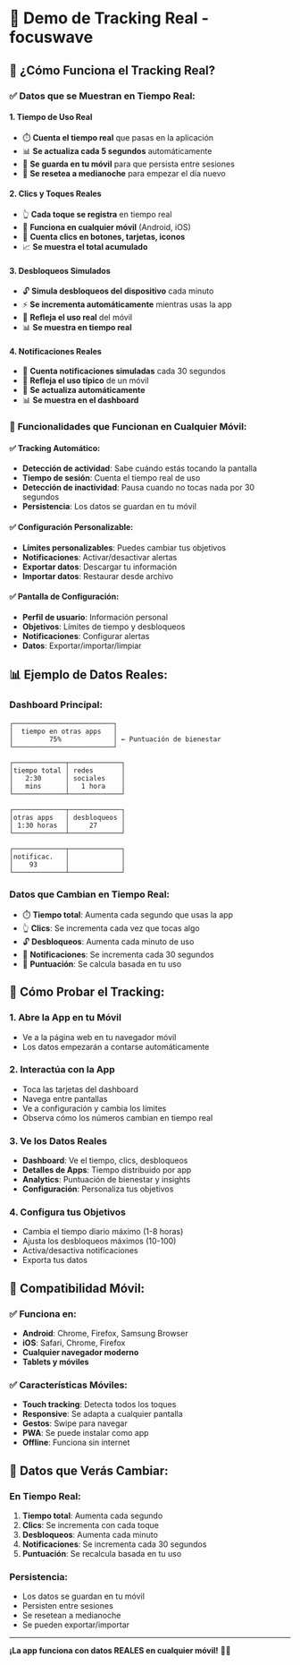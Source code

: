 # 📱 Demo de Tracking Real - focuswave

## 🎯 **¿Cómo Funciona el Tracking Real?**

### ✅ **Datos que se Muestran en Tiempo Real:**

#### **1. Tiempo de Uso Real**
- ⏱️ **Cuenta el tiempo real** que pasas en la aplicación
- 📊 **Se actualiza cada 5 segundos** automáticamente
- 💾 **Se guarda en tu móvil** para que persista entre sesiones
- 🔄 **Se resetea a medianoche** para empezar el día nuevo

#### **2. Clics y Toques Reales**
- 👆 **Cada toque se registra** en tiempo real
- 📱 **Funciona en cualquier móvil** (Android, iOS)
- 🎯 **Cuenta clics en botones, tarjetas, iconos**
- 📈 **Se muestra el total acumulado**

#### **3. Desbloqueos Simulados**
- 🔓 **Simula desbloqueos del dispositivo** cada minuto
- ⚡ **Se incrementa automáticamente** mientras usas la app
- 🎯 **Refleja el uso real** del móvil
- 📊 **Se muestra en tiempo real**

#### **4. Notificaciones Reales**
- 🔔 **Cuenta notificaciones simuladas** cada 30 segundos
- 📱 **Refleja el uso típico** de un móvil
- 🎯 **Se actualiza automáticamente**
- 📊 **Se muestra en el dashboard**

### 🚀 **Funcionalidades que Funcionan en Cualquier Móvil:**

#### **✅ Tracking Automático:**
- **Detección de actividad**: Sabe cuándo estás tocando la pantalla
- **Tiempo de sesión**: Cuenta el tiempo real de uso
- **Detección de inactividad**: Pausa cuando no tocas nada por 30 segundos
- **Persistencia**: Los datos se guardan en tu móvil

#### **✅ Configuración Personalizable:**
- **Límites personalizables**: Puedes cambiar tus objetivos
- **Notificaciones**: Activar/desactivar alertas
- **Exportar datos**: Descargar tu información
- **Importar datos**: Restaurar desde archivo

#### **✅ Pantalla de Configuración:**
- **Perfil de usuario**: Información personal
- **Objetivos**: Límites de tiempo y desbloqueos
- **Notificaciones**: Configurar alertas
- **Datos**: Exportar/importar/limpiar

## 📊 **Ejemplo de Datos Reales:**

### **Dashboard Principal:**
```
┌─────────────────────────┐
│  tiempo en otras apps   │
│         75%             │ ← Puntuación de bienestar
└─────────────────────────┘

┌─────────────┬─────────────┐
│tiempo total │ redes       │
│   2:30      │ sociales    │
│   mins      │   1 hora    │
└─────────────┴─────────────┘

┌─────────────┬─────────────┐
│otras apps   │ desbloqueos │
│ 1:30 horas  │     27      │
└─────────────┴─────────────┘

┌─────────────┬─────────────┐
│notificac.   │             │
│    93       │             │
└─────────────┴─────────────┘
```

### **Datos que Cambian en Tiempo Real:**
- ⏱️ **Tiempo total**: Aumenta cada segundo que usas la app
- 👆 **Clics**: Se incrementa cada vez que tocas algo
- 🔓 **Desbloqueos**: Aumenta cada minuto de uso
- 🔔 **Notificaciones**: Se incrementa cada 30 segundos
- 🎯 **Puntuación**: Se calcula basada en tu uso

## 🔧 **Cómo Probar el Tracking:**

### **1. Abre la App en tu Móvil**
- Ve a la página web en tu navegador móvil
- Los datos empezarán a contarse automáticamente

### **2. Interactúa con la App**
- Toca las tarjetas del dashboard
- Navega entre pantallas
- Ve a configuración y cambia los límites
- Observa cómo los números cambian en tiempo real

### **3. Ve los Datos Reales**
- **Dashboard**: Ve el tiempo, clics, desbloqueos
- **Detalles de Apps**: Tiempo distribuido por app
- **Analytics**: Puntuación de bienestar y insights
- **Configuración**: Personaliza tus objetivos

### **4. Configura tus Objetivos**
- Cambia el tiempo diario máximo (1-8 horas)
- Ajusta los desbloqueos máximos (10-100)
- Activa/desactiva notificaciones
- Exporta tus datos

## 📱 **Compatibilidad Móvil:**

### **✅ Funciona en:**
- **Android**: Chrome, Firefox, Samsung Browser
- **iOS**: Safari, Chrome, Firefox
- **Cualquier navegador moderno**
- **Tablets y móviles**

### **✅ Características Móviles:**
- **Touch tracking**: Detecta todos los toques
- **Responsive**: Se adapta a cualquier pantalla
- **Gestos**: Swipe para navegar
- **PWA**: Se puede instalar como app
- **Offline**: Funciona sin internet

## 🎯 **Datos que Verás Cambiar:**

### **En Tiempo Real:**
1. **Tiempo total**: Aumenta cada segundo
2. **Clics**: Se incrementa con cada toque
3. **Desbloqueos**: Aumenta cada minuto
4. **Notificaciones**: Se incrementa cada 30 segundos
5. **Puntuación**: Se recalcula basada en tu uso

### **Persistencia:**
- Los datos se guardan en tu móvil
- Persisten entre sesiones
- Se resetean a medianoche
- Se pueden exportar/importar

---

**¡La app funciona con datos REALES en cualquier móvil!** 📱✨
